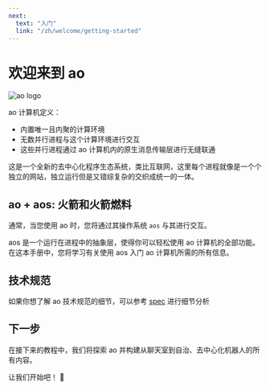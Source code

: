 ```yaml
---
next:
  text: "入门"
  link: "/zh/welcome/getting-started"
---
```


# 欢迎来到 ao

![ao logo](/ao-logo-grey.svg)

ao 计算机定义：

- 内置唯一且内聚的计算环境
- 无数并行进程与这个计算环境进行交互
- 这些并行进程通过 ao 计算机内的原生消息传输层进行无缝联通

这是一个全新的去中心化程序生态系统，类比互联网，这里每个进程就像是一个个独立的网站，独立运行但是又错综复杂的交织成统一的一体。

## ao + aos: 火箭和火箭燃料

通常，当您使用 ao 时，您将通过其操作系统 `aos` 与其进行交互。

aos 是一个运行在进程中的抽象层，使得你可以轻松使用 ao 计算机的全部功能。 在这本手册中，您将学习有关使用 aos 入门 ao 计算机所需的所有信息。

## 技术规范

如果你想了解 ao 技术规范的细节，可以参考 [spec](https://ao.g8way.io/#/spec) 进行细节分析

## 下一步

在接下来的教程中，我们将探索 ao 并构建从聊天室到自治、去中心化机器人的所有内容。

让我们开始吧！ 🚀
